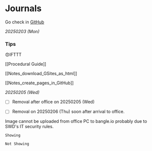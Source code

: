 # Journals

Go check in [GitHub](https://github.com/hkkmwong/hkkmwong/blob/main/Journals.md)

_20250203 (Mon)_

### Tips

😍IFTTT

[[Procedural Guide]]

[[Notes_download_GSites_as_html]]

[[Notes_create_pages_in_GitHub]]

_20250205 (Wed)_

- [ ] Removal after office on 20250205 (Wed)

- [ ] Removal on 20250206 (Thu) soon after arrival to office.

Image cannot be uploaded from office PC to bangle.io probably due to SWD's IT security rules.

`Showing`

`Not Showing`

```
```